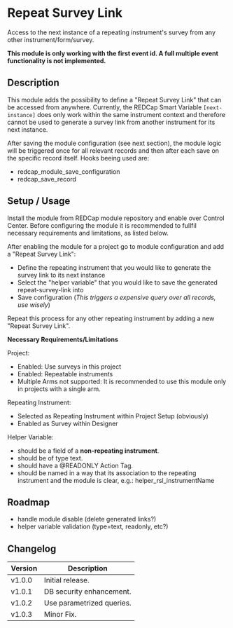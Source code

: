 # Repeat Survey Link
Access to the next instance of a repeating instrument's survey from any other instrument/form/survey.

**This module is only working with the first event id. A full multiple event functionality is not implemented.**

## Description
This module adds the possibility to define a "Repeat Survey Link" that can be accessed from anywhere. Currently, the REDCap Smart Variable `[next-instance]` does only work within the same instrument context and therefore cannot be used to generate a survey link from another instrument for its next instance.

After saving the module configuration (see next section), the module logic will be triggered once for all relevant records and then after each save on the specific record itself. 
Hooks beeing used are:
- redcap_module_save_configuration
- redcap_save_record

## Setup / Usage

Install the module from REDCap module repository and enable over Control Center.
Before configuring the module it is recommended to fullfil necessary requirements and limitations, as listed below.

After enabling the module for a project go to module configuration and add a "Repeat Survey Link":
- Define the repeating instrument that you would like to generate the survey link to its next instance
- Select the "helper variable" that you would like to save the generated repeat-survey-link into
- Save configuration (*This triggers a expensive query over all records, use wisely*)

Repeat this process for any other repeating instrument by adding a new "Repeat Survey Link".

**Necessary Requirements/Limitations**

Project:
- Enabled: Use surveys in this project
- Enabled: Repeatable instruments
- Multiple Arms not supported: It is recommended to use this module only in projects with a single arm.

Repeating Instrument:
- Selected as Repeating Instrument within Project Setup (obviously)
- Enabled as Survey within Designer


Helper Variable:
- should be a field of a **non-repeating instrument**.
- should be of type text.
- should have a @READONLY Action Tag.
- should be named in a way that its association to the repeating instrument and the module is clear, e.g.:
    helper_rsl_instrumentName


## Roadmap
- handle module disable (delete generated links?)
- helper variable validation (type=text, readonly, etc?)

## Changelog

Version | Description
------- | --------------------
v1.0.0  | Initial release.
v1.0.1  | DB security enhancement.
v1.0.2  | Use parametrized queries.
v1.0.3  | Minor Fix.
